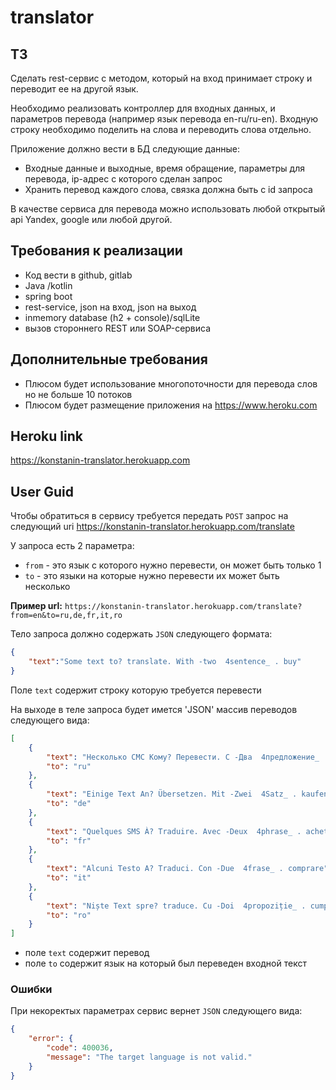 # translator
## ТЗ
Сделать rest-сервис с методом, который на вход принимает строку и переводит ее на другой язык. 

Необходимо реализовать контроллер для входных данных, и параметров перевода (например язык перевода en-ru/ru-en). 
Входную строку необходимо поделить на слова и переводить слова отдельно.

Приложение должно вести в БД следующие данные:

- Входные данные и выходные, время обращение, параметры для перевода, ip-адрес с которого сделан запрос
- Хранить перевод каждого слова, связка должна быть с id запроса 

В качестве сервиса для перевода можно использовать любой открытый api Yandex, google или любой другой.

## Требования к реализации
- Код вести в github, gitlab
- Java /kotlin
- spring boot
- rest-service, json на вход, json на выход
- inmemory database (h2 + console)/sqlLite
- вызов стороннего REST или SOAP-сервиса
## Дополнительные требования
- Плюсом будет использование многопоточности для перевода слов но не больше 10 потоков
- Плюсом будет размещение приложения на https://www.heroku.com

## Heroku link
https://konstanin-translator.herokuapp.com
## User Guid
Чтобы обратиться в сервису требуется передать `POST` запрос на следующий uri
https://konstanin-translator.herokuapp.com/translate

У запроса есть 2 параметра: 
- `from` - это язык с которого нужно перевести, он может быть только 1
- `to` - это языки на которые нужно перевести их может быть несколько

__Пример url:__ `https://konstanin-translator.herokuapp.com/translate?from=en&to=ru,de,fr,it,ro`

Тело запроса должно содержать `JSON` следующего формата:
``` json
{
    "text":"Some text to? translate. With -two  4sentence_ . buy"
}
```
Поле `text` содержит строку которую требуется перевести

На выходе в теле запроса будет имется 'JSON' массив переводов следующего вида:
``` json
[
    {
        "text": "Несколько СМС Кому? Перевести. С -Два  4предложение_ . покупать",
        "to": "ru"
    },
    {
        "text": "Einige Text An? Übersetzen. Mit -Zwei  4Satz_ . kaufen",
        "to": "de"
    },
    {
        "text": "Quelques SMS À? Traduire. Avec -Deux  4phrase_ . acheter",
        "to": "fr"
    },
    {
        "text": "Alcuni Testo A? Traduci. Con -Due  4frase_ . comprare",
        "to": "it"
    },
    {
        "text": "Niște Text spre? traduce. Cu -Doi  4propoziție_ . cumpăra",
        "to": "ro"
    }
]
```

- поле `text` содержит перевод
- поле `to` содержит язык на который был переведен входной текст

### Ошибки
При некоректых параметрах сервис вернет `JSON` следующего вида:
```json
{
    "error": {
        "code": 400036,
        "message": "The target language is not valid."
    }
}
```



